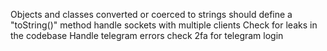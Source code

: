 [//]: # (check if possible to delete updateConfiguration from Socketable mixin and use only config setter)

[//]: # (qrCode events are emitted wrongly. Sometime it emit one value other times it emits more)

Objects and classes converted or coerced to strings should define a "toString()" method
handle sockets with multiple clients
Check for leaks in the codebase
Handle telegram errors
check 2fa for telegram login
